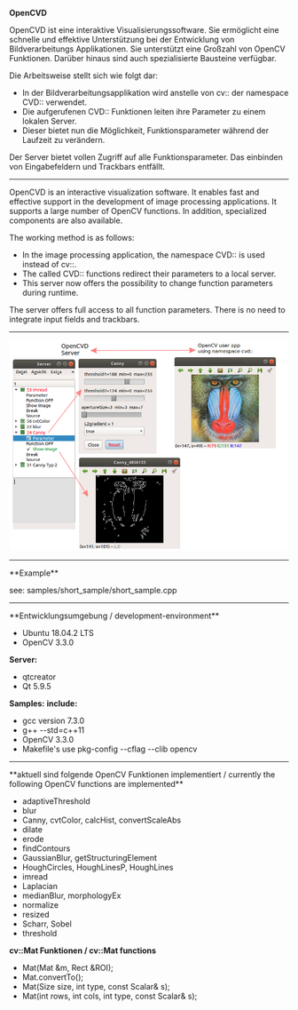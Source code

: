 **OpenCVD**

<p>OpenCVD ist eine interaktive Visualisierungssoftware.
Sie ermöglicht eine schnelle und effektive Unterstützung bei der Entwicklung von Bildverarbeitungs Applikationen.
Sie unterstützt eine Großzahl von OpenCV Funktionen. 
Darüber hinaus sind auch spezialisierte Bausteine verfügbar.</p>

Die Arbeitsweise stellt sich wie folgt dar:

- In der Bildverarbeitungsapplikation wird anstelle von cv:: der namespace CVD:: verwendet.
- Die aufgerufenen CVD:: Funktionen leiten ihre Parameter zu einem lokalen Server.
- Dieser bietet nun die Möglichkeit, Funktionsparameter während der Laufzeit zu verändern.

<p>Der Server bietet vollen Zugriff auf alle Funktionsparameter. Das einbinden von Eingabefeldern und Trackbars entfällt.</p>
<hr></hr>
<p>OpenCVD is an interactive visualization software.
It enables fast and effective support in the development of image processing applications. 
It supports a large number of OpenCV functions. 
In addition, specialized components are also available.</p>

The working method is as follows:

- In the image processing application, the namespace CVD:: is used instead of cv::.
- The called CVD:: functions redirect their parameters to a local server.
- This server now offers the possibility to change function parameters during runtime.

<p>The server offers full access to all function parameters. There is no need to integrate input fields and trackbars.</p>
<hr></hr>

![alt](Readme.png)

<hr></hr>
**Example**

see: samples/short_sample/short_sample.cpp

<hr></hr>
**Entwicklungsumgebung / development-environment**

- Ubuntu 18.04.2 LTS
- OpenCV 3.3.0

**Server:**

- qtcreator
- Qt 5.9.5

**Samples:**
**include:**

- gcc version 7.3.0
- g++ --std=c++11
- OpenCV 3.3.0
- Makefile's use pkg-config --cflag --clib opencv

<hr></hr>
**aktuell sind folgende OpenCV Funktionen implementiert / currently the following OpenCV functions are implemented**

- adaptiveThreshold
- blur
- Canny, cvtColor, calcHist, convertScaleAbs
- dilate
- erode
- findContours
- GaussianBlur, getStructuringElement
- HoughCircles, HoughLinesP, HoughLines
- imread
- Laplacian
- medianBlur, morphologyEx
- normalize
- resized
- Scharr, Sobel
- threshold

**cv::Mat Funktionen / cv::Mat functions**

- Mat(Mat &m, Rect &ROI);
- Mat.convertTo();
- Mat(Size size, int type, const Scalar& s);
- Mat(int rows, int cols, int type, const Scalar& s);

